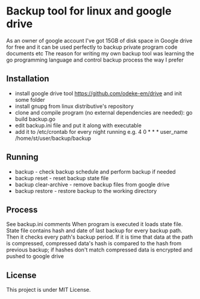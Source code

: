 Backup tool for linux and google drive
=================

As an owner of google account I've got 15GB of disk space in Google drive for free and it can be used perfectly to backup private program code documents etc
The reason for writing my own backup tool was learning the go programming language and control backup process the way I prefer

## Installation
- install google drive tool https://github.com/odeke-em/drive and init some folder
- install gnupg from linux distributive's repository
- clone and compile program (no external dependencies are needed):
    go build backup.go
- edit backup.ini file and put it along with executable
- add it to /etc/crontab for every night running e.g.
    4 0  *  * * user_name /home/st/user/backup/backup

## Running
 - backup - check backup schedule and perform backup if needed
 - backup reset - reset backup state file
 - backup clear-archive - remove backup files from google drive
 - backup restore <path> - restore backup to the working directory

## Process
See backup.ini comments
When program is executed it loads state file. State file contains hash and date of last backup for every backup path.
Then it checks every path's backup period. If it is time that data at the path is compressed, compressed data's hash is compared to the hash from previous backup; if hashes don't match 
compressed data is encrypted and pushed to google drive

## License

This project is under MIT License. 


